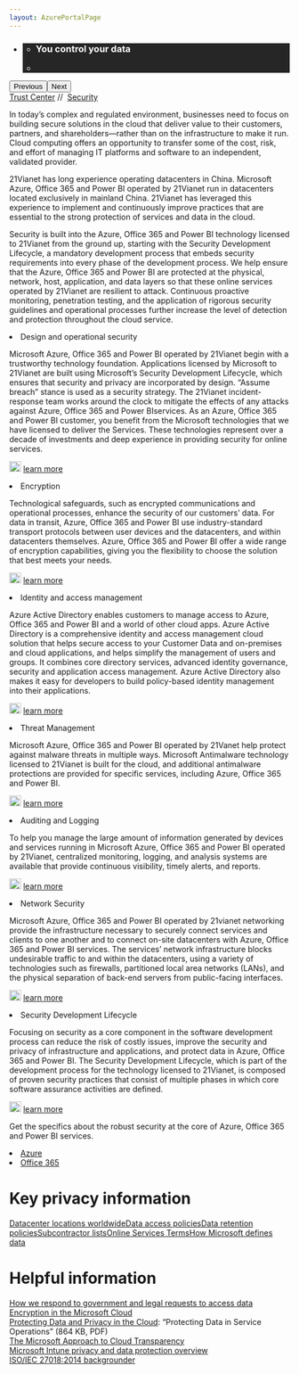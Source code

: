 ```yaml
---
layout: AzurePortalPage
---
```

<div class="row-fluid">
   <div class="span">
      <div>
         <div id="HeroWrapper" data-cols="1" data-view1="1" data-view2="1" data-view3="1" data-view4="1" class="row-fluid wider hero grid-container">
            <div class="span bp0-col-1-1 bp1-col-1-1 bp2-col-1-1 bp3-col-1-1">
               <div bi:type="slideshow" class="slideshow slideshow-hero hero" xmlns:bi="urn:schemas-microsoft-com:mscom:bi">
                  <ul bi:type="list" class="slides">
                     <li id="slide-1" bi:index="0" selectBi="">
                        <div class="heroitem light-foreground" bi:type="heroitem">
                           <div class="media" bi:parenttitle="t1">
                              <a href="" bi:track="False" bi:titleflag="t1" bi:index="0">
                                 <div data-picture="" data-alt="You are in control of your data" data-disable-swap-below="">
                                    <div data-src="https://c.s-microsoft.com/en-us/CMSImages/MS_TrustCenter_Privacy_Header.jpg?version=dc9c5b9b-c334-7922-892a-15c2cd65053d"></div>
                                    <noscript></noscript>
                                 </div>
                              </a>
                           </div>
                           <div class="text" bi:type="cta">
                              <div class="text-container">
                                 <div class="box" style="background: rgba(0,0,0,.85); color: #FFFFFF;">
                                    <ul bi:type="list" class="headerCaption subpageHeaderCaption">
                                       <li class="box-title">
                                          <h3 class="box-title" bi:type="title" bi:title="t1" style="color: #FFFFFF;">You control your data</h3>
                                       </li>
                                       <li class="box-actions box-description"><a target="_self" class="mscom-link" href=""></a></li>
                                    </ul>
                                 </div>
                              </div>
                           </div>
                        </div>
                     </li>
                  </ul>
                  <div class="navigation international" bi:track="false">
                     <div class="grid-container settop" data-title-text="Go To Slide "></div>
                  </div>
                  <div class="prev-next" bi:track="false"><button class="prev"><span class="icon-left" aria-hidden="true"></span><span class="screen-reader-text">Previous</span></button><button class="next"><span class="icon-right" aria-hidden="true"></span><span class="screen-reader-text">Next</span></button></div>
                  <div id="play-pause" class="play-pause" style="display:none">
                     <div class="pause"><button id="pauseButton" class="pause_button"><span class="icon-pause" aria-hidden="true"></span><span class="screen-reader-text">Pause</span></button></div>
                     <div class="play"><button id="playButton" class="play_button"><span class="icon-play" aria-hidden="true"></span><span class="screen-reader-text">Play</span></button></div>
                  </div>
               </div>
            </div>
         </div>
         <div id="BreadcrumbWrapper" data-cols="1" data-view1="1" data-view2="1" data-view3="1" data-view4="1" class="row-fluid grid-container mscom-grid-container breadcrumbs">
            <div class="span bp0-col-1-1 bp1-col-1-1 bp2-col-1-1 bp3-col-1-1"><a target="_self" class="mscom-link" href="https://www.microsoft.com/en-us/TrustCenter/default.aspx">Trust Center</a> // 
               <a target="_self" class="mscom-link" href="https://www.microsoft.com/en-us/TrustCenter/Privacy/default.aspx">Security</a>
            </div>
         </div>
         <div id="ContentWrapper" data-cols="2" data-view1="1" data-view2="2" data-view3="2" data-view4="2" class="row-fluid subpageBody">
            <div class="span bp0-col-1-1 bp2-col-2-1 bp3-col-2-1 bp1-col-2-2">
               <p>In today’s complex and regulated environment, businesses need to focus on building secure solutions in the cloud that deliver value to their customers, partners, and shareholders—rather than on the infrastructure to make it run. Cloud computing offers an opportunity to transfer some of the cost, risk, and effort of managing IT platforms and software to an independent, validated provider.
               </p>
               <p>21Vianet has long experience operating datacenters in China. Microsoft Azure, Office 365 and Power BI operated by 21Vianet run in datacenters located exclusively in mainland China. 21Vianet has leveraged this experience to implement and continuously improve practices that are essential to the strong protection of services and data in the cloud.
               </p>
               <p>Security is built into the Azure, Office 365 and Power BI technology licensed to 21Vianet from the ground up, starting with the Security Development Lifecycle, a mandatory development process that embeds security requirements into every phase of the development process. We help ensure that the Azure, Office 365 and Power BI are protected at the physical, network, host, application, and data layers so that these online services operated by 21Vianet are resilient to attack. Continuous proactive monitoring, penetration testing, and the application of rigorous security guidelines and operational processes further increase the level of detection and protection throughout the cloud service. 
               </p>
                     <li>
                         Design and operational security
                     </li>
                     <p>Microsoft Azure, Office 365 and Power BI operated by 21Vianet begin with a trustworthy technology foundation. Applications licensed by Microsoft to 21Vianet are built using Microsoft’s Security Development Lifecycle, which ensures that security and privacy are incorporated by design. “Assume breach” stance is used as a security strategy. The 21Vianet incident-response team works around the clock to mitigate the effects of any attacks against Azure, Office 365 and Power BIservices. As an Azure, Office 365 and Power BI customer, you benefit from the Microsoft technologies that we have licensed to deliver the Services. These technologies represent over a decade of investments and deep experience in providing security for online services. 
                     </p>
                     <p class="withArrow"><img src="https://c.s-microsoft.com/en-us/CMSImages/Arrow-nobg.png?version=4af37876-de78-d419-6f89-7890a74d4158" class="mscom-image" alt="Arrow | Navigate To How we respond to gov't requests" width="21" height="19" />
                        <a target="_self" class="mscom-link" href="https://www.microsoft.com/en-us/TrustCenter/Privacy/You-own-your-data#subcontractors">learn more </a>
                        <li>
                           Encryption
                        </li>
                        <p>Technological safeguards, such as encrypted communications and operational processes, enhance the security of our customers’ data. For data in transit, Azure, Office 365 and Power BI use industry-standard transport protocols between user devices and the datacenters, and within datacenters themselves. Azure, Office 365 and Power BI offer a wide range of encryption capabilities, giving you the flexibility to choose the solution that best meets your needs.
                        </p>
                        <p class="withArrow"><img src="https://c.s-microsoft.com/en-us/CMSImages/Arrow-nobg.png?version=4af37876-de78-d419-6f89-7890a74d4158" class="mscom-image" alt="Arrow | Navigate To How we respond to gov't requests" width="21" height="19" />
                        <a target="_self" class="mscom-link" href="https://www.microsoft.com/en-us/TrustCenter/Privacy/You-own-your-data#subcontractors">learn more </a>
                        <li>
                           Identity and access management
                        </li>
                        <p>Azure Active Directory enables customers to manage access to Azure, Office 365 and Power BI and a world of other cloud apps. Azure Active Directory is a comprehensive identity and access management cloud solution that helps secure access to your Customer Data and on-premises and cloud applications, and helps simplify the management of users and groups. It combines core directory services, advanced identity governance, security and application access management.  Azure Active Directory also makes it easy for developers to build policy-based identity management into their applications.
                         </p>
                         <p class="withArrow"><img src="https://c.s-microsoft.com/en-us/CMSImages/Arrow-nobg.png?version=4af37876-de78-d419-6f89-7890a74d4158" class="mscom-image" alt="Arrow | Navigate To How we respond to gov't requests" width="21" height="19" />
                        <a target="_self" class="mscom-link" href="https://www.microsoft.com/en-us/TrustCenter/Privacy/You-own-your-data#subcontractors">learn more </a>
                         <li>
                            Threat Management
                         </li>
                         <p>Microsoft Azure, Office 365 and Power BI operated by 21Vanet help protect against malware threats in multiple ways. Microsoft Antimalware technology licensed to 21Vianet is built for the cloud, and additional antimalware protections are provided for specific services, including Azure, Office 365 and Power BI.
                         </p>
                          <p class="withArrow"><img src="https://c.s-microsoft.com/en-us/CMSImages/Arrow-nobg.png?version=4af37876-de78-d419-6f89-7890a74d4158" class="mscom-image" alt="Arrow | Navigate To How we respond to gov't requests" width="21" height="19" />
                        <a target="_self" class="mscom-link" href="https://www.microsoft.com/en-us/TrustCenter/Privacy/You-own-your-data#subcontractors">learn more </a>
                         <li>
                             Auditing and Logging
                         </li>
                         <p>To help you manage the large amount of information generated by devices and services running in Microsoft Azure, Office 365 and Power BI operated by 21Vianet, centralized monitoring, logging, and analysis systems are available that provide continuous visibility, timely alerts, and reports.
                          </p>
                          <p class="withArrow"><img src="https://c.s-microsoft.com/en-us/CMSImages/Arrow-nobg.png?version=4af37876-de78-d419-6f89-7890a74d4158" class="mscom-image" alt="Arrow | Navigate To How we respond to gov't requests" width="21" height="19" />
                        <a target="_self" class="mscom-link" href="https://www.microsoft.com/en-us/TrustCenter/Privacy/You-own-your-data#subcontractors">learn more </a>
                          <li>
                              Network Security
                          </li>
                          <p>Microsoft Azure, Office 365 and Power BI operated by 21vianet networking provide the infrastructure necessary to securely connect services and clients to one another and to connect on-site datacenters with Azure, Office 365 and Power BI services. The services’ network infrastructure blocks undesirable traffic to and within the datacenters, using a variety of technologies such as firewalls, partitioned local area networks (LANs), and the physical separation of back-end servers from public-facing interfaces.
                          </p>
                          <p class="withArrow"><img src="https://c.s-microsoft.com/en-us/CMSImages/Arrow-nobg.png?version=4af37876-de78-d419-6f89-7890a74d4158" class="mscom-image" alt="Arrow | Navigate To How we respond to gov't requests" width="21" height="19" />
                        <a target="_self" class="mscom-link" href="https://www.microsoft.com/en-us/TrustCenter/Privacy/You-own-your-data#subcontractors">learn more </a>
                          <li>
                              Security Development Lifecycle
                          </li>
                           <p>Focusing on security as a core component in the software development process can reduce the risk of costly issues, improve the security and privacy of infrastructure and applications, and protect data in Azure, Office 365 and Power BI. The Security Development Lifecycle, which is part of the development process for the technology licensed to 21Vianet, is composed of proven security practices that consist of multiple phases in which core software assurance activities are defined.
                           </p>
                           <p class="withArrow"><img src="https://c.s-microsoft.com/en-us/CMSImages/Arrow-nobg.png?version=4af37876-de78-d419-6f89-7890a74d4158" class="mscom-image" alt="Arrow | Navigate To How we respond to gov't requests" width="21" height="19" />
                        <a target="_self" class="mscom-link" href="https://www.microsoft.com/en-us/TrustCenter/Privacy/You-own-your-data#subcontractors">learn more </a>
                           <p> Get the specifics about the robust security at the core of Azure, Office 365 and Power BI services.
                           </p>
                        <li><a target="_blank" class="mscom-link" href="http://o365datacentermap.azurewebsites.net/">Azure</a></li>
                        <li><a target="_blank" class="mscom-link" href="http://o365datacentermap.azurewebsites.net/">Office 365</a></li>
                     </p>
                  </div>
               </div>
            </div>
            <div class="span bp0-col-1-1 bp2-col-2-1 bp3-col-2-1 bp1-col-2-2 bp0-clear bp1-clear">
               <div data-cols="1" data-view1="1" data-view2="1" data-view3="1" data-view4="1" class="row-fluid" id="key_privacy_info">
                  <div class="span bp0-col-1-1 bp1-col-1-1 bp2-col-1-1 bp3-col-1-1">
                     <h1>Key privacy information</h1>
                     <label><a target="_self" class="mscom-link" href="#_You_know_where">Datacenter locations worldwide</a></label><label><a target="_self" class="mscom-link" href="#_You_control_access">Data access policies</a></label><label><a target="_self" class="mscom-link" href="#_You_control_your">Data retention policies</a></label><label><a target="_self" class="mscom-link" href="https://www.microsoft.com/en-us/TrustCenter/Privacy/You-own-your-data#subcontractors">Subcontractor lists</a></label><label><a target="_blank" class="mscom-link" href="http://www.microsoftvolumelicensing.com/DocumentSearch.aspx?Mode=3&amp;DocumentTypeId=31">Online Services Terms</a></label><label><a target="_self" class="mscom-link" href="https://www.microsoft.com/en-us/TrustCenter/Privacy/You-own-your-data#How_MS_Defines">How Microsoft defines data</a></label>
                  </div>
               </div>
               <div id="SideBarWrapper" data-cols="1" data-view1="1" data-view2="1" data-view3="1" data-view4="1" class="row-fluid">
                  <div id="HelpfulInformation" class="span bp0-col-1-1 bp1-col-1-1 bp2-col-1-1 bp3-col-1-1">
                     <h1>Helpful information</h1>
                     <label><a target="_self" class="mscom-link" href="https://www.microsoft.com/en-us/TrustCenter/Privacy/Responding-to-govt-agency-requests-for-customer-data">How we respond to government and legal requests to access data</a></label><br /><label><a target="_self" class="mscom-link" href="https://www.microsoft.com/en-us/TrustCenter/Security/Encryption">Encryption in the Microsoft Cloud</a></label><br /><label class="withTail"><a target="_blank" class="mscom-link" href="http://download.microsoft.com/download/2/0/A/20A1529E-65CB-4266-8651-1B57B0E42DAA/Protecting-Data-and-Privacy-in-the-Cloud.pdf">Protecting Data and Privacy in the Cloud</a><span class="Tail">: “Protecting Data in Service Operations” (864 KB, PDF)</span></label><br /><label><a target="_blank" class="mscom-link" href="http://aka.ms/msftcloudtransp">The Microsoft Approach to Cloud Transparency</a></label><br /><label><a target="_blank" class="mscom-link" href="http://download.microsoft.com/download/C/A/B/CAB1F9BF-1C3F-41DB-8994-5B0EA35DD846/Intune_Privacy_and_Data_Protection_Overview.pdf">Microsoft Intune privacy and data protection overview</a></label><br /><label><a target="_self" class="mscom-link" href="https://www.microsoft.com/en-us/TrustCenter/Compliance/ISO-IEC-27018">ISO/IEC 27018:2014 backgrounder</a></label>
                  </div>
               </div>
            </div>
         </div>
      </div>
   </div>
</div>
<div class="row-fluid" data-view4="1" data-view3="1" data-view2="1" data-view1="1" data-cols="1">
   <div class="span bp0-col-1-1 bp1-col-1-1 bp2-col-1-1 bp3-col-1-1"></div>
</div>
